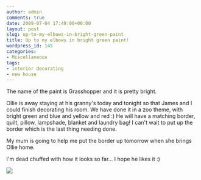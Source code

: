 ```yaml
---
author: admin
comments: true
date: 2009-07-04 17:49:00+00:00
layout: post
slug: up-to-my-elbows-in-bright-green-paint
title: Up to my elbows in bright green paint!
wordpress_id: 145
categories:
- Miscellaneous
tags:
- interior decorating
- new house
---
```


  


The name of the paint is Grasshopper and it is pretty bright.  
  
Ollie is away staying at his granny's today and tonight so that James and I could finish decorating his room.  We have done it in a zoo theme, with bright green and blue and yellow and red :)  He will have a matching border, quilt, pillow, lampshade, blanket and laundry bag!  I can't wait to put up the border which is the last thing needing done.  
  
My mum is going to help me put the border up tomorrow when she brings Ollie home.  
  
I'm dead chuffed with how it looks so far... I hope he likes it :)

![](https://blogger.googleusercontent.com/tracker/251139911615938991-5286335407448989549?l=www.outmumbered.com)
